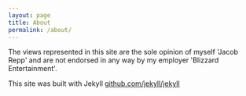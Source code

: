 ```yaml
---
layout: page
title: About
permalink: /about/
---
```


The views represented in this site are the sole opinion of myself 'Jacob Repp' and are not endorsed in any way by my employer 'Blizzard Entertainment'.

This site was built with Jekyll [github.com/jekyll/jekyll](https://github.com/jekyll/jekyll)
